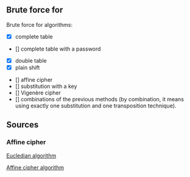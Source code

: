 ## Brute force for

Brute force for algorithms:
- [x] complete table
- [] complete table with a password
- [x] double table
- [x] plain shift
- [] affine cipher
- [] substitution with a key
- [] Vigenère cipher
- [] combinations of the previous methods (by combination, it means using exactly one substitution and one transposition technique).

## Sources

### Affine cipher

[Eucledian algorithm](https://www.youtube.com/watch?v=LOFcMntkpGM&list=PLk2hKBzeNsZ537ZyyDUxEhDX_OSNh-7_2&index=6)

[Affine cipher algorithm](https://www.youtube.com/watch?v=sr0LDJI98sY&list=PLk2hKBzeNsZ537ZyyDUxEhDX_OSNh-7_2&index=7)
